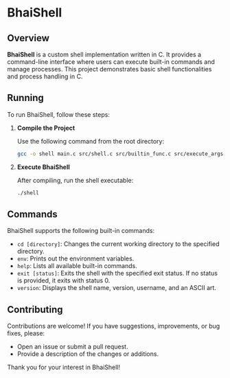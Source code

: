 # BhaiShell

## Overview

**BhaiShell** is a custom shell implementation written in C. It provides a command-line interface where users can execute built-in commands and manage processes. This project demonstrates basic shell functionalities and process handling in C.

## Running

To run BhaiShell, follow these steps:

1. **Compile the Project**

   Use the following command from the root directory:

   ```bash
   gcc -o shell main.c src/shell.c src/builtin_func.c src/execute_args.c src/new_process.c src/read_line.c src/split_line.c -Iinclude
   ```

2. **Execute BhaiShell**

   After compiling, run the shell executable:

   ```bash
   ./shell
   ```

## Commands

BhaiShell supports the following built-in commands:

- `cd [directory]`: Changes the current working directory to the specified directory.
- `env`: Prints out the environment variables.
- `help`: Lists all available built-in commands.
- `exit [status]`: Exits the shell with the specified exit status. If no status is provided, it exits with status 0.
- `version`: Displays the shell name, version, username, and an ASCII art.

## Contributing

Contributions are welcome! If you have suggestions, improvements, or bug fixes, please:

- Open an issue or submit a pull request.
- Provide a description of the changes or additions.

Thank you for your interest in BhaiShell!
